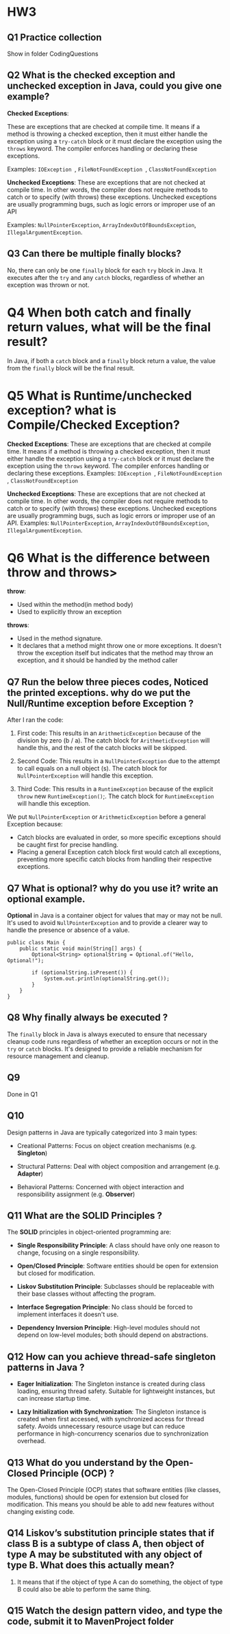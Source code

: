# HW3

## Q1 Practice collection
Show in folder CodingQuestions

## Q2 What is the checked exception and unchecked exception in Java, could you give one example?

**Checked Exceptions**:

These are exceptions that are checked at compile time. It means if a method is throwing a checked exception, then it must either handle the exception using a ```try-catch``` block or it must declare the exception using the ```throws``` keyword. The compiler enforces handling or declaring these exceptions.

Examples: ```IOException ```, ```FileNotFoundException ```, ```ClassNotFoundException```

**Unchecked Exceptions**:
These are exceptions that are not checked at compile time. In other words, the compiler does not require methods to catch or to specify (with throws) these exceptions. Unchecked exceptions are usually programming bugs, such as logic errors or improper use of an API

Examples: ```NullPointerException```, ```ArrayIndexOutOfBoundsException```, ```IllegalArgumentException```.


## Q3  Can there be multiple finally blocks?

No, there can only be one ```finally``` block for each ```try``` block in Java. It executes after the ```try``` and any ```catch``` blocks, regardless of whether an exception was thrown or not.


# Q4 When both catch and finally return values, what will be the final result?
In Java, if both a ```catch``` block and a ```finally``` block return a value, the value from the ```finally``` block will be the final result.

# Q5 What is Runtime/unchecked exception? what is Compile/Checked Exception?

**Checked Exceptions**: These are exceptions that are checked at compile time. It means if a method is throwing a checked exception, then it must either handle the exception using a ```try-catch``` block or it must declare the exception using the ```throws``` keyword. The compiler enforces handling or declaring these exceptions.
Examples: ```IOException ```, ```FileNotFoundException ```, ```ClassNotFoundException```

**Unchecked Exceptions**:
These are exceptions that are not checked at compile time. In other words, the compiler does not require methods to catch or to specify (with throws) these exceptions. Unchecked exceptions are usually programming bugs, such as logic errors or improper use of an API.
Examples: ```NullPointerException```, ```ArrayIndexOutOfBoundsException```, ```IllegalArgumentException```.


# Q6 What is the difference between throw and throws>

**throw**:
- Used within the method(in method body)
- Used to explicitly throw an exception

**throws**:
- Used in the method signature.
- It declares that a method might throw one or more exceptions. It doesn't throw the exception itself but indicates that the method may throw an exception, and it should be handled by the method caller


## Q7 Run the below three pieces codes, Noticed the printed exceptions. why do we put the Null/Runtime exception before Exception ?

After I ran the code:
1. First code: This results in an ```ArithmeticException``` because of the division by zero (b / a). The catch block for ```ArithmeticException``` will handle this, and the rest of the catch blocks will be skipped.

1. Second Code: This results in a ```NullPointerException``` due to the attempt to call equals on a null object (s). The catch block for ```NullPointerException``` will handle this exception.

1. Third Code: This results in a ```RuntimeException``` because of the explicit ```throw``` new ```RuntimeException()```;. The catch block for ```RuntimeException``` will handle this exception.

We put ```NullPointerException``` or ```ArithmeticException``` before a general Exception because:

- Catch blocks are evaluated in order, so more specific exceptions should be caught first for precise handling.
- Placing a general Exception catch block first would catch all exceptions, preventing more specific catch blocks from handling their respective exceptions.

## Q7 What is optional? why do you use it? write an optional example.

**Optional** in Java is a container object for values that may or may not be null. It's used to avoid ```NullPointerException``` and to provide a clearer way to handle the presence or absence of a value.

```
public class Main {
    public static void main(String[] args) {
        Optional<String> optionalString = Optional.of("Hello, Optional!");

        if (optionalString.isPresent()) {
            System.out.println(optionalString.get());
        }
    }
}
```

## Q8 Why finally always be executed ?
The ```finally``` block in Java is always executed to ensure that necessary cleanup code runs regardless of whether an exception occurs or not in the ```try``` or ```catch``` blocks. It's designed to provide a reliable mechanism for resource management and cleanup.

## Q9 

Done in Q1

## Q10
Design patterns in Java are typically categorized into 3 main types:

- Creational Patterns: Focus on object creation mechanisms (e.g. **Singleton**) 


- Structural Patterns: Deal with object composition and arrangement (e.g. **Adapter**)


- Behavioral Patterns: Concerned with object interaction and responsibility assignment (e.g. **Observer**)

## Q11 What are the SOLID Principles ?

The **SOLID** principles in object-oriented programming are:

- **Single Responsibility Principle**: A class should have only one reason to change, focusing on a single responsibility.

- **Open/Closed Principle**: Software entities should be open for extension but closed for modification.

- **Liskov Substitution Principle**: Subclasses should be replaceable with their base classes without affecting the program.

- **Interface Segregation Principle**: No class should be forced to implement interfaces it doesn't use.

- **Dependency Inversion Principle**: High-level modules should not depend on low-level modules; both should depend on abstractions.

## Q12 How can you achieve thread-safe singleton patterns in Java ?

- **Eager Initialization**: The Singleton instance is created during class loading, ensuring thread safety. Suitable for lightweight instances, but can increase startup time.

- **Lazy Initialization with Synchronization**: The Singleton instance is created when first accessed, with synchronized access for thread safety. Avoids unnecessary resource usage but can reduce performance in high-concurrency scenarios due to synchronization overhead.


## Q13 What do you understand by the Open-Closed Principle (OCP) ?

The Open-Closed Principle (OCP) states that software entities (like classes, modules, functions) should be open for extension but closed for modification. This means you should be able to add new features without changing existing code.

## Q14 Liskov’s substitution principle states that if class B is a subtype of class A, then object of type A may be substituted with any object of type B. What does this actually mean?

1. It means that if the object of type A can do something, the object of type B could also be able to perform the same thing.

## Q15 Watch the design pattern video, and type the code, submit it to MavenProject folder
